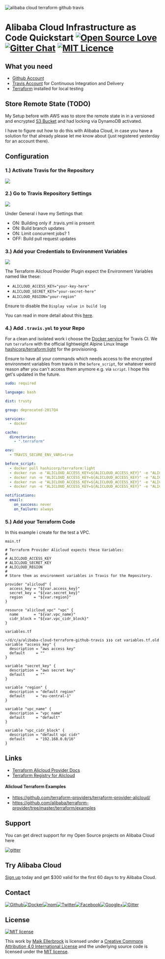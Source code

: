 ![alibaba cloud terraform github travis](https://upload.wikimedia.org/wikipedia/commons/4/40/Alibaba-cloud-logo-grey-2-01.png)

# Alibaba Cloud Infrastructure as Code Quickstart [![Open Source Love](https://badges.frapsoft.com/os/v1/open-source.svg)](https://github.com/ellerbrock/open-source-badges/) [![Gitter Chat](https://badges.gitter.im/frapsoft/frapsoft.svg)](https://gitter.im/frapsoft/frapsoft/) [![MIT Licence](https://badges.frapsoft.com/os/mit/mit.svg?v=103)](https://opensource.org/licenses/mit-license.php)


## What you need

- [Github Account](https://github.com/join)
- [Travis Account](https://travis-ci.org/) for Continuous Integration and Delivery
- [Terraform](https://www.terraform.io/) installed for local testing

## Store Remote State (TODO)

My Setup before with AWS was to store the remote state in in a versioned and encrypted [S3 Bucket](https://www.terraform.io/docs/backends/types/s3.html) and had locking via DynamoDB activated. 

I have to figure out how to do this with Alibaba Cloud, in case you have a solution for that already please let me know about (just registered yesterday for an account there).


## Configuration

### 1.) Activate Travis for the Repository

![](./img/travis-activate-repo.jpg)

### 2.) Go to Travis Repository Settings

![](./img/travis-settings.jpg)

Under General i have my Settings that:

- ON: Building only if .travis.yml is present
- ON: Build branch updates
- ON: Limit concurrent jobs? 1
- OFF: Build pull request updates

### 3.) Add your Credentials to Environment Variables

![](./img/travis-env-vars.jpg)

The Terraform Alicloud Provider Plugin expect the Environment Variables named like these:

- `ALICLOUD_ACCESS_KEY="your-key-here"`
- `ALICLOUD_SECRET_KEY="your-secret-here"`
- `ALICLOUD_REGION="your-region"`

Ensure to disable the  `Display value in build log` 

You can read in more detail about this [here](https://www.terraform.io/docs/providers/alicloud/index.html#argument-reference).

### 4.) Add `.travis.yml` to your Repo

For a clean and isolated work i choose the [Docker service](https://docs.travis-ci.com/user/docker/) for Travis CI.
We run `terraform` with the official lightweight Alpine Linux Image [hashicorp/terraform:light](https://hub.docker.com/r/hashicorp/terraform/) for the provisioning.

Ensure to have all your commands which needs access to the encrypted environment variables from travis in the `before_script`, for whatever weird reason after you can't access them anymore e.g. via `script`. I hope this get's updated in the future.


```yml
sudo: required

language: bash

dist: trusty

group: deprecated-2017Q4

services:
  - docker

cache:
  directories:
    - ".terraform"

env:
  - TRAVIS_SECURE_ENV_VARS=true

before_script:
  - docker pull hashicorp/terraform:light
  - docker run -e "ALICLOUD_ACCESS_KEY=${ALICLOUD_ACCESS_KEY}" -e "ALICLOUD_SECRET_KEY=${ALICLOUD_SECRET_KEY}" -e "ALICLOUD_REGION=${ALICLOUD_REGION}" -v $(pwd):/x/ -w /x/ hashicorp/terraform:light init
  - docker run -e "ALICLOUD_ACCESS_KEY=${ALICLOUD_ACCESS_KEY}" -e "ALICLOUD_SECRET_KEY=${ALICLOUD_SECRET_KEY}" -e "ALICLOUD_REGION=${ALICLOUD_REGION}" -v $(pwd):/x/ -w /x/ hashicorp/terraform:light validate
  - docker run -e "ALICLOUD_ACCESS_KEY=${ALICLOUD_ACCESS_KEY}" -e "ALICLOUD_SECRET_KEY=${ALICLOUD_SECRET_KEY}" -e "ALICLOUD_REGION=${ALICLOUD_REGION}" -v $(pwd):/x/ -w /x/ hashicorp/terraform:light plan
  - docker run -e "ALICLOUD_ACCESS_KEY=${ALICLOUD_ACCESS_KEY}" -e "ALICLOUD_SECRET_KEY=${ALICLOUD_SECRET_KEY}" -e "ALICLOUD_REGION=${ALICLOUD_REGION}" -v $(pwd):/x/ -w /x/ hashicorp/terraform:light apply -auto-approve

notifications:
  email:
    on_success: never
    on_failure: always
```

### 5.) Add your Terraform Code

In this example i create for the test a VPC.

`main.tf`

```
# Terraform Provider Alicloud expects these Variables:
#
# ALICLOUD_ACCESS_KEY
# ALICLOUD_SECRET_KEY
# ALICLOUD_REGION
#
# Store them as environment variables in Travis for the Repository.

provider "alicloud" {
  access_key = "${var.access_key}"
  secret_key = "${var.secret_key}"
  region     = "${var.region}"
}

resource "alicloud_vpc" "vpc" {
  name       = "${var.vpc_name}"
  cidr_block = "${var.vpc_cidr_block}"
}
```
`variables.tf`

```
~/d/c/a/alibaba-cloud-terraform-github-travis ❯❯❯ cat variables.tf.old
variable "access_key" {
  description = "aws access key"
  default     = ""
}

variable "secret_key" {
  description = "aws secret key"
  default     = ""
}

variable "region" {
  description = "default region"
  default     = "eu-central-1"
}

variable "vpc_name" {
  description = "vpc name"
  default     = "default"
}

variable "vpc_cidr_block" {
  description = "default vpc cidr"
  default     = "192.168.0.0/16"
}
```

## Links

- [Terraform Alicloud Provider Docs](https://www.terraform.io/docs/providers/alicloud/index.html)
- [Terraform Registry for Alicloud](https://registry.terraform.io/browse?provider=alicloud)

#### Alicloud Terraform Examples
 
- <https://github.com/terraform-providers/terraform-provider-alicloud/>
- <https://github.com/alibaba/terraform-provider/tree/master/terraform/examples>


## Support

You can get direct support for my Open Source projects on Alibaba Cloud here

[![gitter](https://github.frapsoft.com/top/gitter-alibabacloudnews.jpg)](https://gitter.im/alibabacloudnews/Lobby)


## Try Alibaba Cloud

[Sign up](http://ow.ly/YKQe30hHgp8) today and get $300 valid for the first 60 days to try Alibaba Cloud.


## Contact

[![Github](https://github.frapsoft.com/social/github.png)](https://github.com/ellerbrock/)[![Docker](https://github.frapsoft.com/social/docker.png)](https://hub.docker.com/u/ellerbrock/)[![npm](https://github.frapsoft.com/social/npm.png)](https://www.npmjs.com/~ellerbrock)[![Twitter](https://github.frapsoft.com/social/twitter.png)](https://twitter.com/frapsoft/)[![Facebook](https://github.frapsoft.com/social/facebook.png)](https://www.facebook.com/frapsoft/)[![Google+](https://github.frapsoft.com/social/google-plus.png)](https://plus.google.com/116540931335841862774)[![Gitter](https://github.frapsoft.com/social/gitter.png)](https://gitter.im/frapsoft/frapsoft/)

## License 

[![MIT license](https://badges.frapsoft.com/os/mit/mit-125x28.png?v=103)](https://opensource.org/licenses/mit-license.php)

This work by <a xmlns:cc="http://creativecommons.org/ns#" href="https://github.com/ellerbrock" property="cc:attributionName" rel="cc:attributionURL">Maik Ellerbrock</a> is licensed under a <a rel="license" href="https://creativecommons.org/licenses/by/4.0/">Creative Commons Attribution 4.0 International License</a> and the underlying source code is licensed under the <a rel="license" href="https://opensource.org/licenses/mit-license.php">MIT license</a>.

